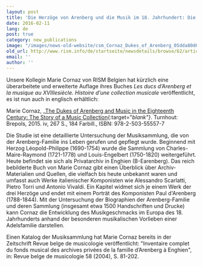 ```yaml
---
layout: post
title: 'Die Herzöge von Arenberg und die Musik im 18. Jahrhundert: Die Geschichte einer Musiksammlung'
date: 2016-02-11
lang: de
post: true
category: new_publications
image: "/images/news-old-website/csm_Cornaz_Dukes_of_Arenberg_05dda80d62.jpg"
old_url: http://www.rism.info/de/startseite/newsdetails/browse/62/article/64/the-dukes-of-arenberg-and-music-in-the-eighteenth-century-the-story-of-a-music-collection.html
email: ''
author: ''
---
```



Unsere Kollegin Marie Cornaz von RISM Belgien hat kürzlich eine überarbeitete und erweiterte Auflage ihres Buches _Les ducs d’Arenberg et la musique au XVIIIesiècle. Histoire d’une collection musicale_ veröffentlicht, es ist nun auch in englisch erhältlich:

Marie Cornaz, _[The Dukes of Arenberg and Music in the Eighteenth Century: The Story of a Music Collection](http://www.brepols.net/Pages/ShowProduct.aspx?prod_id=IS-9782503555577-1){:target="_blank"}_. Turnhout: Brepols, 2015. iv, 267 S., 184 Farbill., ISBN: 978-2-503-55557-7

Die Studie ist eine detaillierte Untersuchung der Musiksammlung, die von der Arenberg-Familie ins Leben gerufen und gepflegt wurde. Beginnend mit Herzog Léopold-Philippe (1690-1754) wurde die Sammlung von Charles-Maire-Raymond (1721-1778) und Louis-Engelbert (1750-1820) weitergeführt. Heute befindet sie sich als Privatarchiv in Enghien (B-Earenberg). Das reich bebilderte Buch von Marie Cornaz gibt einen Überblick über Archiv-Materialien und Quellen, die vielfach bis heute unbekannt waren und umfasst auch Werke italienischer Komponisten wie Alessandro Scarlatti, Pietro Torri und Antonio Vivaldi. Ein Kapitel widmet sich je einem Werk der drei Herzöge und endet mit einem Porträt des Komponisten Paul d'Arenberg (1788-1844). Mit der Untersuchung der Biographien der Arenberg-Familie und deren Sammlung (insgesamt etwa 1500 Handschriften und Drucke) kann Cornaz die Entwicklung des Musikgeschmacks im Europa des 18. Jahrhunderts anhand der besonderen musikalischen Vorlieben einer Adelsfamilie darstellen.



Einen Katalog der Musiksammlung hat Marie Cornaz bereits in der Zeitschrift Revue belge de musicologie veröffentlicht: "Inventaire complet du fonds musical des archives privées de la famille d’Arenberg à Enghien", in: Revue belge de musicologie 58 (2004), S. 81-202.



